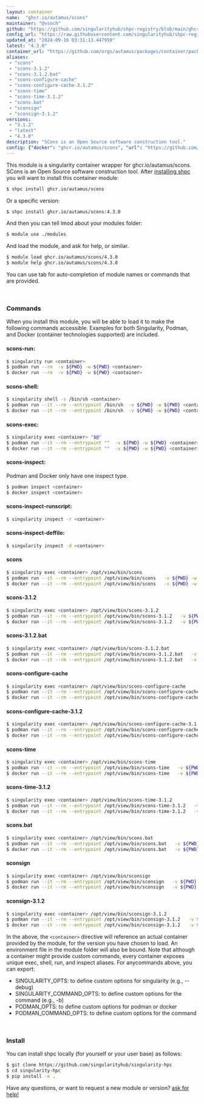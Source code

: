 ```yaml
---
layout: container
name:  "ghcr.io/autamus/scons"
maintainer: "@vsoch"
github: "https://github.com/singularityhub/shpc-registry/blob/main/ghcr.io/autamus/scons/container.yaml"
config_url: "https://raw.githubusercontent.com/singularityhub/shpc-registry/main/ghcr.io/autamus/scons/container.yaml"
updated_at: "2024-09-16 03:31:13.447959"
latest: "4.3.0"
container_url: "https://github.com/orgs/autamus/packages/container/package/scons"
aliases:
 - "scons"
 - "scons-3.1.2"
 - "scons-3.1.2.bat"
 - "scons-configure-cache"
 - "scons-configure-cache-3.1.2"
 - "scons-time"
 - "scons-time-3.1.2"
 - "scons.bat"
 - "sconsign"
 - "sconsign-3.1.2"
versions:
 - "3.1.2"
 - "latest"
 - "4.3.0"
description: "SCons is an Open Source software construction tool."
config: {"docker": "ghcr.io/autamus/scons", "url": "https://github.com/orgs/autamus/packages/container/package/scons", "maintainer": "@vsoch", "description": "SCons is an Open Source software construction tool.", "latest": {"4.3.0": "sha256:fe5158258e37b744d27c58cddf50e077b1a17113eb957cf3e8e9305f2a8e2d46"}, "tags": {"3.1.2": "sha256:118047c12783c1d331f8b8a3600994b84b398a79f199cff1d5f8bb02860a599f", "latest": "sha256:fe5158258e37b744d27c58cddf50e077b1a17113eb957cf3e8e9305f2a8e2d46", "4.3.0": "sha256:fe5158258e37b744d27c58cddf50e077b1a17113eb957cf3e8e9305f2a8e2d46"}, "aliases": {"scons": "/opt/view/bin/scons", "scons-3.1.2": "/opt/view/bin/scons-3.1.2", "scons-3.1.2.bat": "/opt/view/bin/scons-3.1.2.bat", "scons-configure-cache": "/opt/view/bin/scons-configure-cache", "scons-configure-cache-3.1.2": "/opt/view/bin/scons-configure-cache-3.1.2", "scons-time": "/opt/view/bin/scons-time", "scons-time-3.1.2": "/opt/view/bin/scons-time-3.1.2", "scons.bat": "/opt/view/bin/scons.bat", "sconsign": "/opt/view/bin/sconsign", "sconsign-3.1.2": "/opt/view/bin/sconsign-3.1.2"}}
---
```


This module is a singularity container wrapper for ghcr.io/autamus/scons.
SCons is an Open Source software construction tool.
After [installing shpc](#install) you will want to install this container module:


```bash
$ shpc install ghcr.io/autamus/scons
```

Or a specific version:

```bash
$ shpc install ghcr.io/autamus/scons:4.3.0
```

And then you can tell lmod about your modules folder:

```bash
$ module use ./modules
```

And load the module, and ask for help, or similar.

```bash
$ module load ghcr.io/autamus/scons/4.3.0
$ module help ghcr.io/autamus/scons/4.3.0
```

You can use tab for auto-completion of module names or commands that are provided.

<br>

### Commands

When you install this module, you will be able to load it to make the following commands accessible.
Examples for both Singularity, Podman, and Docker (container technologies supported) are included.

#### scons-run:

```bash
$ singularity run <container>
$ podman run --rm  -v ${PWD} -w ${PWD} <container>
$ docker run --rm  -v ${PWD} -w ${PWD} <container>
```

#### scons-shell:

```bash
$ singularity shell -s /bin/sh <container>
$ podman run --it --rm --entrypoint /bin/sh  -v ${PWD} -w ${PWD} <container>
$ docker run --it --rm --entrypoint /bin/sh  -v ${PWD} -w ${PWD} <container>
```

#### scons-exec:

```bash
$ singularity exec <container> "$@"
$ podman run --it --rm --entrypoint ""  -v ${PWD} -w ${PWD} <container> "$@"
$ docker run --it --rm --entrypoint ""  -v ${PWD} -w ${PWD} <container> "$@"
```

#### scons-inspect:

Podman and Docker only have one inspect type.

```bash
$ podman inspect <container>
$ docker inspect <container>
```

#### scons-inspect-runscript:

```bash
$ singularity inspect -r <container>
```

#### scons-inspect-deffile:

```bash
$ singularity inspect -d <container>
```


#### scons

```bash
$ singularity exec <container> /opt/view/bin/scons
$ podman run --it --rm --entrypoint /opt/view/bin/scons   -v ${PWD} -w ${PWD} <container> -c " $@"
$ docker run --it --rm --entrypoint /opt/view/bin/scons   -v ${PWD} -w ${PWD} <container> -c " $@"
```


#### scons-3.1.2

```bash
$ singularity exec <container> /opt/view/bin/scons-3.1.2
$ podman run --it --rm --entrypoint /opt/view/bin/scons-3.1.2   -v ${PWD} -w ${PWD} <container> -c " $@"
$ docker run --it --rm --entrypoint /opt/view/bin/scons-3.1.2   -v ${PWD} -w ${PWD} <container> -c " $@"
```


#### scons-3.1.2.bat

```bash
$ singularity exec <container> /opt/view/bin/scons-3.1.2.bat
$ podman run --it --rm --entrypoint /opt/view/bin/scons-3.1.2.bat   -v ${PWD} -w ${PWD} <container> -c " $@"
$ docker run --it --rm --entrypoint /opt/view/bin/scons-3.1.2.bat   -v ${PWD} -w ${PWD} <container> -c " $@"
```


#### scons-configure-cache

```bash
$ singularity exec <container> /opt/view/bin/scons-configure-cache
$ podman run --it --rm --entrypoint /opt/view/bin/scons-configure-cache   -v ${PWD} -w ${PWD} <container> -c " $@"
$ docker run --it --rm --entrypoint /opt/view/bin/scons-configure-cache   -v ${PWD} -w ${PWD} <container> -c " $@"
```


#### scons-configure-cache-3.1.2

```bash
$ singularity exec <container> /opt/view/bin/scons-configure-cache-3.1.2
$ podman run --it --rm --entrypoint /opt/view/bin/scons-configure-cache-3.1.2   -v ${PWD} -w ${PWD} <container> -c " $@"
$ docker run --it --rm --entrypoint /opt/view/bin/scons-configure-cache-3.1.2   -v ${PWD} -w ${PWD} <container> -c " $@"
```


#### scons-time

```bash
$ singularity exec <container> /opt/view/bin/scons-time
$ podman run --it --rm --entrypoint /opt/view/bin/scons-time   -v ${PWD} -w ${PWD} <container> -c " $@"
$ docker run --it --rm --entrypoint /opt/view/bin/scons-time   -v ${PWD} -w ${PWD} <container> -c " $@"
```


#### scons-time-3.1.2

```bash
$ singularity exec <container> /opt/view/bin/scons-time-3.1.2
$ podman run --it --rm --entrypoint /opt/view/bin/scons-time-3.1.2   -v ${PWD} -w ${PWD} <container> -c " $@"
$ docker run --it --rm --entrypoint /opt/view/bin/scons-time-3.1.2   -v ${PWD} -w ${PWD} <container> -c " $@"
```


#### scons.bat

```bash
$ singularity exec <container> /opt/view/bin/scons.bat
$ podman run --it --rm --entrypoint /opt/view/bin/scons.bat   -v ${PWD} -w ${PWD} <container> -c " $@"
$ docker run --it --rm --entrypoint /opt/view/bin/scons.bat   -v ${PWD} -w ${PWD} <container> -c " $@"
```


#### sconsign

```bash
$ singularity exec <container> /opt/view/bin/sconsign
$ podman run --it --rm --entrypoint /opt/view/bin/sconsign   -v ${PWD} -w ${PWD} <container> -c " $@"
$ docker run --it --rm --entrypoint /opt/view/bin/sconsign   -v ${PWD} -w ${PWD} <container> -c " $@"
```


#### sconsign-3.1.2

```bash
$ singularity exec <container> /opt/view/bin/sconsign-3.1.2
$ podman run --it --rm --entrypoint /opt/view/bin/sconsign-3.1.2   -v ${PWD} -w ${PWD} <container> -c " $@"
$ docker run --it --rm --entrypoint /opt/view/bin/sconsign-3.1.2   -v ${PWD} -w ${PWD} <container> -c " $@"
```



In the above, the `<container>` directive will reference an actual container provided
by the module, for the version you have chosen to load. An environment file in the
module folder will also be bound. Note that although a container
might provide custom commands, every container exposes unique exec, shell, run, and
inspect aliases. For anycommands above, you can export:

 - SINGULARITY_OPTS: to define custom options for singularity (e.g., --debug)
 - SINGULARITY_COMMAND_OPTS: to define custom options for the command (e.g., -b)
 - PODMAN_OPTS: to define custom options for podman or docker
 - PODMAN_COMMAND_OPTS: to define custom options for the command

<br>

### Install

You can install shpc locally (for yourself or your user base) as follows:

```bash
$ git clone https://github.com/singularityhub/singularity-hpc
$ cd singularity-hpc
$ pip install -e .
```

Have any questions, or want to request a new module or version? [ask for help!](https://github.com/singularityhub/singularity-hpc/issues)